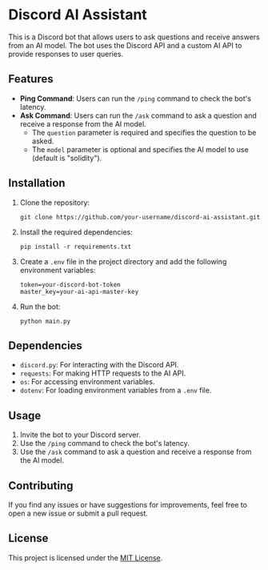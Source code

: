# Discord AI Assistant

This is a Discord bot that allows users to ask questions and receive answers from an AI model. The bot uses the Discord API and a custom AI API to provide responses to user queries.

## Features

- **Ping Command**: Users can run the `/ping` command to check the bot's latency.
- **Ask Command**: Users can run the `/ask` command to ask a question and receive a response from the AI model.
  - The `question` parameter is required and specifies the question to be asked.
  - The `model` parameter is optional and specifies the AI model to use (default is "solidity").

## Installation

1. Clone the repository:
   ```
   git clone https://github.com/your-username/discord-ai-assistant.git
   ```
2. Install the required dependencies:
   ```
   pip install -r requirements.txt
   ```
3. Create a `.env` file in the project directory and add the following environment variables:
   ```
   token=your-discord-bot-token
   master_key=your-ai-api-master-key
   ```
4. Run the bot:
   ```
   python main.py
   ```

## Dependencies

- `discord.py`: For interacting with the Discord API.
- `requests`: For making HTTP requests to the AI API.
- `os`: For accessing environment variables.
- `dotenv`: For loading environment variables from a `.env` file.

## Usage

1. Invite the bot to your Discord server.
2. Use the `/ping` command to check the bot's latency.
3. Use the `/ask` command to ask a question and receive a response from the AI model.

## Contributing

If you find any issues or have suggestions for improvements, feel free to open a new issue or submit a pull request.

## License

This project is licensed under the [MIT License](LICENSE).
